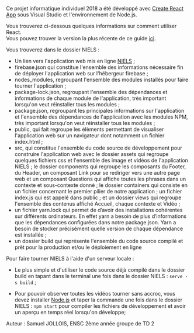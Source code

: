 Ce projet informatique individuel 2018 a été développé avec [Create React App](https://github.com/facebookincubator/create-react-app) sous Visual Studio et l'environnement de Node.js.

Vous trouverez ci-dessous quelques informations sur comment utiliser React.<br>
Vous pouvez trouver la version la plus récente de ce guide [ici](https://github.com/facebookincubator/create-react-app/blob/master/packages/react-scripts/template/README.md).

Vous trouverez dans le dossier NIELS : 

- Un lien vers l'application web mis en ligne [NIELS](https://niels.ovh) ;
- firebase.json qui constitue l'ensemble des informations nécessaire fin de déployer l'application web sur l'hébergeur firebase ;
- nodes_modules, regroupant l'ensemble des modules installés pour faire tourner l'application ;
- package-lock.json, regroupant l'ensemble des dépendances et informations de chaque module de l'application, très important lorsqu'on veut réinstaller tous les modules ;
- package.json, regroupant les principales informations sur l'application et l'ensemble des dépendances de l'application avec les modules NPM, très important lorsqu'on veut réinstaller tous les modules ;
- public, qui fait regroupe les élèments permettant de visualiser l'application web sur un navigateur dont notamment un fichier index.html ;
- src, qui constitue l'ensemble du code source de développement pour construire l'application web avec le dossier assets qui regroupe quelques fichiers css et l'ensemble des image et vidéos de l'application NIELS ; le dossier components qui regroupe les composants du Footer, du Header, un composant Link pour se rediriger vers une autre page web et un composant Questions qui affiche toutes les phrases dans un contexte et sous-contexte donné ; le dossier containers qui consiste en un fichier concernant le premier pilier de notre application ; un fichier index.js qui est appelé dans public ; et un dossier views qui regroupe l'ensemble des contenus affiché Accueil, chaque contexte et Vidéo ;
- un fichier yarn.lock qui permet de d’avoir des installations cohérentes sur différents ordinateurs. En effet yarn a besoin de plus d’informations que les dépendances configurées dans notre package.json. Yarn a besoin de stocker précisément quelle version de chaque dépendance est installée ;
- un dossier build qui représente l'ensemble du code source compilé et prêt pour la production et/ou le déploiement en ligne

Pour faire tourner NIELS à l'aide d'un serveur locale :

- Le plus simple et d'utiliser le code source déjà compilé dans le dossier build en tapant dans le terminal une fois dans le dossier NIELS : `serve -s build` ;

- Pour pouvoir observer toutes les vidéos tourner sans accroc, vous devez installer [Node.js](https://nodejs.org/fr/) et taper la commande une fois dans le dossier NIELS : `npm start` pour compiler les fichiers de développement et avoir un aperçu en temps réel lorsqu'on développe;

Auteur : Samuel JOLLOIS, ENSC 2ème année groupe de TD 2


